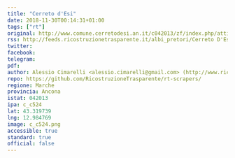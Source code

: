 ```yaml
---
title: "Cerreto d'Esi"
date: 2018-11-30T00:14:31+01:00
tags: ["rt"]
original: http://www.comune.cerretodesi.an.it/c042013/zf/index.php/atti-amministrativi/determine
rss: http://feeds.ricostruzionetrasparente.it/albi_pretori/Cerreto D'Esi_feed.xml
twitter: 
facebook: 
telegram: 
pdf: 
author: Alessio Cimarelli <alessio.cimarelli@gmail.com> (http://www.ricostruzionetrasparente.it)
repo: https://github.com/RicostruzioneTrasparente/rt-scrapers/
regione: Marche
provincia: Ancona
istat: 042013
ipa: c_c524
lat: 43.319739
lng: 12.984769
image: c_c524.png
accessible: true
standard: true
official: false
---
```

